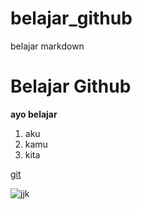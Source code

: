 # belajar_github
belajar markdown

# Belajar Github
**ayo belajar**
1. aku
2. kamu
3. kita

[git](https://www.markdownguide.org/cheat-sheet/)

![jjk](https://upload.wikimedia.org/wikipedia/commons/6/6b/Gunung_Kerinci_dari_Muaralabuh.jpg)
